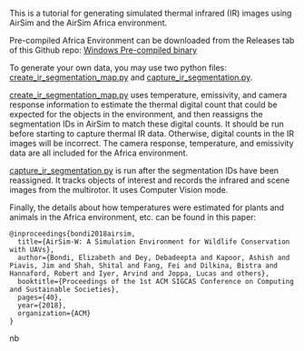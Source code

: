 This is a tutorial for generating simulated thermal infrared (IR) images using AirSim and the AirSim Africa environment. 

Pre-compiled Africa Environment can be downloaded from the Releases tab of this Github repo: 
[Windows Pre-compiled binary](https://github.com/Microsoft/AirSim/releases/tag/v1.2.1)

To generate your own data, you may use two python files: [create_ir_segmentation_map.py](https://github.com/Microsoft/AirSim/tree/main/PythonClient//computer_vision/create_ir_segmentation_map.py) and 
[capture_ir_segmentation.py](https://github.com/Microsoft/AirSim/tree/main/PythonClient//computer_vision/capture_ir_segmentation.py).

[create_ir_segmentation_map.py](https://github.com/Microsoft/AirSim/tree/main/PythonClient//computer_vision/create_ir_segmentation_map.py) uses temperature, emissivity, and camera response information to estimate the thermal digital count that could be expected for the objects in the environment, and then reassigns the segmentation IDs in AirSim to match these digital counts. It should be run before starting to capture thermal IR data. Otherwise, digital counts in the IR images will be incorrect. The camera response, temperature, and emissivity data are all included for the Africa environment.

[capture_ir_segmentation.py](https://github.com/Microsoft/AirSim/tree/main/PythonClient//computer_vision/capture_ir_segmentation.py) is run after the segmentation IDs have been reassigned. It tracks objects of interest and records the infrared and scene images from the multirotor. It uses Computer Vision mode.

Finally, the details about how temperatures were estimated for plants and animals in the Africa environment, etc. can be found in this paper:

    @inproceedings{bondi2018airsim,
      title={AirSim-W: A Simulation Environment for Wildlife Conservation with UAVs},
      author={Bondi, Elizabeth and Dey, Debadeepta and Kapoor, Ashish and Piavis, Jim and Shah, Shital and Fang, Fei and Dilkina, Bistra and Hannaford, Robert and Iyer, Arvind and Joppa, Lucas and others},
      booktitle={Proceedings of the 1st ACM SIGCAS Conference on Computing and Sustainable Societies},
      pages={40},
      year={2018},
      organization={ACM}
    }
nb
